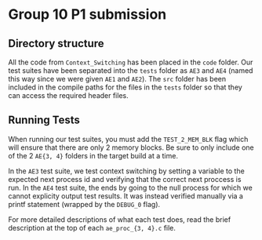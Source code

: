 # Group 10 P1 submission

## Directory structure
All the code from `Context_Switching` has been placed in the `code` folder.
Our test suites have been separated into the `tests` folder as `AE3` and `AE4` (named this way since we were given `AE1` and `AE2`).
The `src` folder has been included in the compile paths for the files in the `tests` folder so that they can access the required header files.

## Running Tests
When running our test suites, you must add the `TEST_2_MEM_BLK` flag which will ensure that there are only 2 memory blocks.
Be sure to only include one of the 2 `AE{3, 4}` folders in the target build at a time.

In the `AE3` test suite, we test context switching by setting a variable to the expected next process id and verifying that the correct next proccess is run.
In the `AE4` test suite, the ends by going to the null process for which we cannot explicity output test results.
It was instead verified manually via a printf statement (wrapped by the `DEBUG_0` flag).

For more detailed descriptions of what each test does, read the brief description at the top of each `ae_proc_{3, 4}.c` file.
